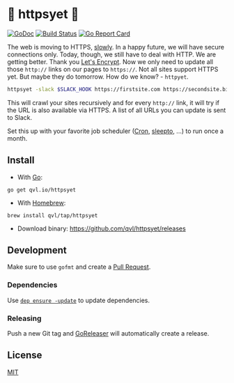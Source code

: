 #  :satellite: httpsyet :key:

[![GoDoc](https://godoc.org/qvl.io/httpsyet?status.svg)](https://godoc.org/qvl.io/httpsyet)
[![Build Status](https://travis-ci.org/qvl/httpsyet.svg?branch=master)](https://travis-ci.org/qvl/httpsyet)
[![Go Report Card](https://goreportcard.com/badge/qvl.io/httpsyet)](https://goreportcard.com/report/qvl.io/httpsyet)


The web is moving to HTTPS, [slowly](https://jorin.me/https-for-one-month/).
In a happy future, we will have secure connections only.
Today, though, we still have to deal with HTTP.
We are getting better. Thank you [Let's Encrypt](https://letsencrypt.org/).
Now we only need to update all those `http://` links on our pages to `https://`.
Not all sites support HTTPS yet. But maybe they do tomorrow.
How do we know? - `httpyet`.

```sh
httpsyet -slack $SLACK_HOOK https://firstsite.com https://secondsite.biz http://thirdsite.net
```

This will crawl your sites recursively and for every `http://` link,
it will try if the URL is also available via HTTPS.
A list of all URLs you can update is sent to Slack.

Set this up with your favorite job scheduler ([Cron](https://en.wikipedia.org/wiki/Cron), [sleepto](https://github.com/qvl/sleepto), ...) to run once a month.


## Install

- With [Go](https://golang.org/):
```
go get qvl.io/httpsyet
```

- With [Homebrew](http://brew.sh/):
```
brew install qvl/tap/httpsyet
```

- Download binary: https://github.com/qvl/httpsyet/releases


## Development

Make sure to use `gofmt` and create a [Pull Request](https://github.com/qvl/httpsyet/pulls).

### Dependencies

Use [`dep ensure -update`](https://github.com/golang/dep) to update dependencies.


### Releasing

Push a new Git tag and [GoReleaser](https://github.com/goreleaser/releaser) will automatically create a release.


## License

[MIT](./license)
